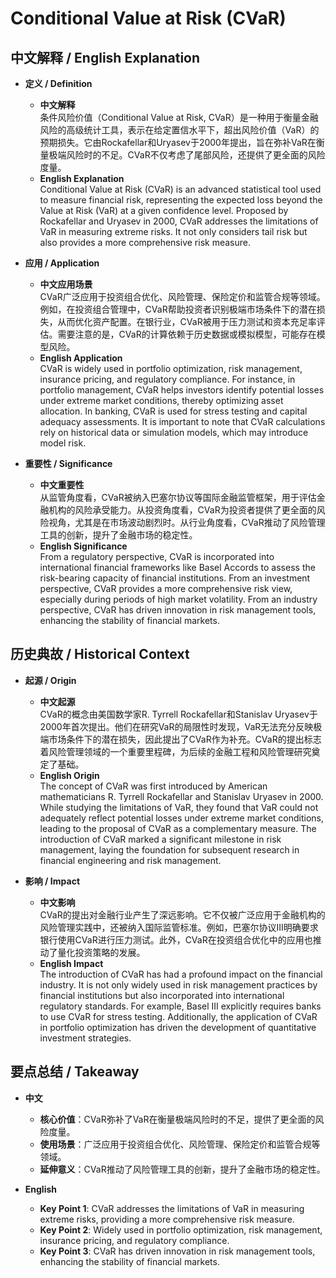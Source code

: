 # Conditional Value at Risk (CVaR)

## 中文解释 / English Explanation

* **定义 / Definition**  
  - **中文解释**  
    条件风险价值（Conditional Value at Risk, CVaR）是一种用于衡量金融风险的高级统计工具，表示在给定置信水平下，超出风险价值（VaR）的预期损失。它由Rockafellar和Uryasev于2000年提出，旨在弥补VaR在衡量极端风险时的不足。CVaR不仅考虑了尾部风险，还提供了更全面的风险度量。  
  - **English Explanation**  
    Conditional Value at Risk (CVaR) is an advanced statistical tool used to measure financial risk, representing the expected loss beyond the Value at Risk (VaR) at a given confidence level. Proposed by Rockafellar and Uryasev in 2000, CVaR addresses the limitations of VaR in measuring extreme risks. It not only considers tail risk but also provides a more comprehensive risk measure.

* **应用 / Application**  
  - **中文应用场景**  
    CVaR广泛应用于投资组合优化、风险管理、保险定价和监管合规等领域。例如，在投资组合管理中，CVaR帮助投资者识别极端市场条件下的潜在损失，从而优化资产配置。在银行业，CVaR被用于压力测试和资本充足率评估。需要注意的是，CVaR的计算依赖于历史数据或模拟模型，可能存在模型风险。  
  - **English Application**  
    CVaR is widely used in portfolio optimization, risk management, insurance pricing, and regulatory compliance. For instance, in portfolio management, CVaR helps investors identify potential losses under extreme market conditions, thereby optimizing asset allocation. In banking, CVaR is used for stress testing and capital adequacy assessments. It is important to note that CVaR calculations rely on historical data or simulation models, which may introduce model risk.

* **重要性 / Significance**  
  - **中文重要性**  
    从监管角度看，CVaR被纳入巴塞尔协议等国际金融监管框架，用于评估金融机构的风险承受能力。从投资角度看，CVaR为投资者提供了更全面的风险视角，尤其是在市场波动剧烈时。从行业角度看，CVaR推动了风险管理工具的创新，提升了金融市场的稳定性。  
  - **English Significance**  
    From a regulatory perspective, CVaR is incorporated into international financial frameworks like Basel Accords to assess the risk-bearing capacity of financial institutions. From an investment perspective, CVaR provides a more comprehensive risk view, especially during periods of high market volatility. From an industry perspective, CVaR has driven innovation in risk management tools, enhancing the stability of financial markets.

## 历史典故 / Historical Context

* **起源 / Origin**  
  - **中文起源**  
    CVaR的概念由美国数学家R. Tyrrell Rockafellar和Stanislav Uryasev于2000年首次提出。他们在研究VaR的局限性时发现，VaR无法充分反映极端市场条件下的潜在损失，因此提出了CVaR作为补充。CVaR的提出标志着风险管理领域的一个重要里程碑，为后续的金融工程和风险管理研究奠定了基础。  
  - **English Origin**  
    The concept of CVaR was first introduced by American mathematicians R. Tyrrell Rockafellar and Stanislav Uryasev in 2000. While studying the limitations of VaR, they found that VaR could not adequately reflect potential losses under extreme market conditions, leading to the proposal of CVaR as a complementary measure. The introduction of CVaR marked a significant milestone in risk management, laying the foundation for subsequent research in financial engineering and risk management.

* **影响 / Impact**  
  - **中文影响**  
    CVaR的提出对金融行业产生了深远影响。它不仅被广泛应用于金融机构的风险管理实践中，还被纳入国际监管标准。例如，巴塞尔协议III明确要求银行使用CVaR进行压力测试。此外，CVaR在投资组合优化中的应用也推动了量化投资策略的发展。  
  - **English Impact**  
    The introduction of CVaR has had a profound impact on the financial industry. It is not only widely used in risk management practices by financial institutions but also incorporated into international regulatory standards. For example, Basel III explicitly requires banks to use CVaR for stress testing. Additionally, the application of CVaR in portfolio optimization has driven the development of quantitative investment strategies.

## 要点总结 / Takeaway

* **中文**  
  - **核心价值**：CVaR弥补了VaR在衡量极端风险时的不足，提供了更全面的风险度量。  
  - **使用场景**：广泛应用于投资组合优化、风险管理、保险定价和监管合规等领域。  
  - **延伸意义**：CVaR推动了风险管理工具的创新，提升了金融市场的稳定性。  

* **English**  
  - **Key Point 1**: CVaR addresses the limitations of VaR in measuring extreme risks, providing a more comprehensive risk measure.  
  - **Key Point 2**: Widely used in portfolio optimization, risk management, insurance pricing, and regulatory compliance.  
  - **Key Point 3**: CVaR has driven innovation in risk management tools, enhancing the stability of financial markets.